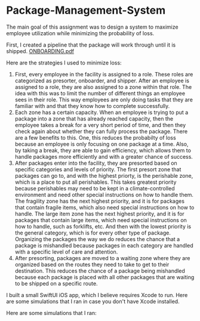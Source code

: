 # Package-Management-System

The main goal of this assignment was to design a system to maximize employee utilization while minimizing the probability of loss.

First, I created a pipeline that the package will work through until it is shipped.
[ONBOARDING.pdf](https://github.com/ira2101/Package-Management-System/files/13606346/ONBOARDING.pdf)

Here are the strategies I used to minimize loss:
1. First, every employee in the facility is assigned to a role. These roles are categorized as presorter, onboarder, and shipper. After an employee is assigned to a role, they are also assigned to a zone within that role. The idea with this was to limit the number of different things an employee sees in their role. This way employees are only doing tasks that they are familiar with and that they know how to complete successfully.
2. Each zone has a certain capacity. When an employee is trying to put a package into a zone that has already reached capacity, then the employee takes a break for a very short period of time, and then they check again about whether they can fully process the package. There are a few benefits to this. One, this reduces the probabilty of loss because an employee is only focusing on one package at a time. Also, by taking a break, they are able to gain efficiency, which allows them to handle packages more efficiently and with a greater chance of success.
3. After packages enter into the facility, they are presorted based on specific categories and levels of priority. The first presort zone that packages can go to, and with the highest priorty, is the perishable zone, which is a place to put all perishables. This takes greatest priority because perishables may need to be kept in a climate-controlled environment and need other special instructions on how to handle them. The fragility zone has the next highest priority, and it is for packages that contain fragile items, which also need special instructions on how to handle. The large item zone has the next highest priority, and it is for packages that contain large items, which need special instructions on how to handle, such as forklifts, etc. And then with the lowest priority is the general category, which is for every other type of package. Organizing the packages the way we do reduces the chance that a package is mishandled because packages in each category are handled with a specific level of care and attention.
4. After presorting, packages are moved to a waiting zone where they are organized based on the routes they need to take to get to their destination. This reduces the chance of a package being mishandled because each package is placed with all other packages that are waiting to be shipped on a specific route.

I built a small SwiftUI iOS app, which I believe requires Xcode to run. Here are some simulations that I ran in case you don't have Xcode installed.

Here are some simulations that I ran:
